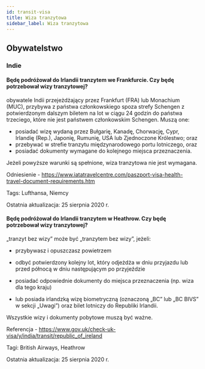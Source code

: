 ```yaml
---
id: transit-visa
title: Wiza tranzytowa
sidebar_label: Wiza tranzytowa
---
```


## Obywatelstwo

### Indie

#### **Będę podróżował do Irlandii tranzytem we Frankfurcie. Czy będę potrzebował wizy tranzytowej?**

obywatele Indii przejeżdżający przez Frankfurt (FRA) lub Monachium (MUC), przybywa z państwa członkowskiego spoza strefy Schengen z potwierdzonym dalszym biletem na lot w ciągu 24 godzin do państwa trzeciego, które nie jest państwem członkowskim Schengen. Muszą one:
- posiadać wizę wydaną przez Bułgarię, Kanadę, Chorwację, Cypr, Irlandię (Rep.), Japonię, Rumunię, USA lub Zjednoczone Królestwo; oraz
- przebywać w strefie tranzytu międzynarodowego portu lotniczego, oraz
- posiadać dokumenty wymagane do kolejnego miejsca przeznaczenia.

Jeżeli powyższe warunki są spełnione, wiza tranzytowa nie jest wymagana.

Odniesienie - https://www.iatatravelcentre.com/paszport-visa-health-travel-document-requirements.htm

Tags: Lufthansa, Niemcy

Ostatnia aktualizacja: 25 sierpnia 2020 r.

#### **Będę podróżował do Irlandii tranzytem w Heathrow. Czy będę potrzebował wizy tranzytowej?**

„tranzyt bez wizy” może być „tranzytem bez wizy”, jeżeli:

* przybywasz i opuszczasz powietrzem

* odbyć potwierdzony kolejny lot, który odjeżdża w dniu przyjazdu lub przed północą w dniu następującym po przyjeździe

* posiadać odpowiednie dokumenty do miejsca przeznaczenia (np. wiza dla tego kraju)

* lub posiada irlandzką wizę biometryczną (oznaczoną „BC” lub „BC BIVS” w sekcji „Uwagi”) oraz bilet lotniczy do Republiki Irlandii.

Wszystkie wizy i dokumenty pobytowe muszą być ważne.

Referencja - https://www.gov.uk/check-uk-visa/y/india/transit/republic_of_ireland

Tagi: British Airways, Heathrow

Ostatnia aktualizacja: 25 sierpnia 2020 r.